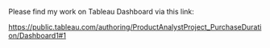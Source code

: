 Please find my work on Tableau Dashboard via this link:

https://public.tableau.com/authoring/ProductAnalystProject_PurchaseDuration/Dashboard1#1
